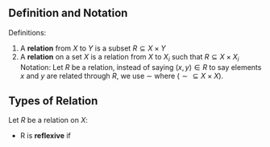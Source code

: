 ## Definition and Notation
Definitions:
1. A **relation** from $X$ to $Y$ is a subset $R \subseteq X\times Y$
2. A **relation** on a set $X$ is a relation from $X$ to $X_{i}$ such that $R \subseteq X\times X_{i}$
Notation:
	Let $R$ be a relation, instead of saying $(x,y) \in R$ to say elements $x$ and $y$ are related through $R$, we use $\sim$ where $(\sim \subseteq X\times X)$.
## Types of Relation
Let $R$ be a relation on $X$:
- R is **reflexive** if 
